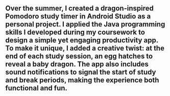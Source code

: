 ## Over the summer, I created a dragon-inspired Pomodoro study timer in Android Studio as a personal project. I applied the Java programming skills I developed during my coursework to design a simple yet engaging productivity app. To make it unique, I added a creative twist: at the end of each study session, an egg hatches to reveal a baby dragon. The app also includes sound notifications to signal the start of study and break periods, making the experience both functional and fun.
